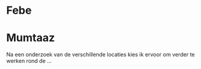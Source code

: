 # Febe

# Mumtaaz

Na een onderzoek van de verschillende locaties kies ik ervoor om verder te werken rond de ...

